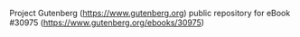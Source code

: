 Project Gutenberg (https://www.gutenberg.org) public repository for eBook #30975 (https://www.gutenberg.org/ebooks/30975)
